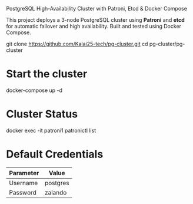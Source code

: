 PostgreSQL High-Availability Cluster with Patroni, Etcd & Docker Compose


This project deploys a 3-node PostgreSQL cluster using **Patroni** and **etcd** for automatic failover and high availability. Built and tested using Docker Compose.


git clone https://github.com/Kalai25-tech/pg-cluster.git
cd pg-cluster/pg-cluster

# Start the cluster
docker-compose up -d


# Cluster Status
docker exec -it patroni1 patronictl list


# Default Credentials

| Parameter | Value    |
| --------- | -------- |
| Username  | postgres |
| Password  | zalando  |


